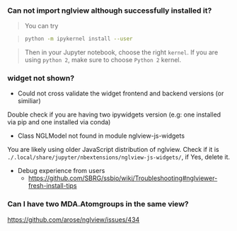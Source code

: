 ### Can not import nglview although successfully installed it?

> You can try

> ```bash
> python -m ipykernel install --user
> ```

> Then in your Jupyter notebook, choose the right `kernel`. If you are using `python 2`, make sure to choose `Python 2` kernel.

### widget not shown?

- Could not cross validate the widget frontend and backend versions (or similiar)

Double check if you are having two ipywidgets version (e.g: one installed via pip and one installed via conda)

- Class NGLModel not found in module nglview-js-widgets

You are likely using older JavaScript distribution of nglview. Check if it is 
`./.local/share/jupyter/nbextensions/nglview-js-widgets/`, if Yes, delete it.

- Debug experience from users
    - https://github.com/SBRG/ssbio/wiki/Troubleshooting#nglviewer-fresh-install-tips

### Can I have two MDA.Atomgroups in the same view?

https://github.com/arose/nglview/issues/434
